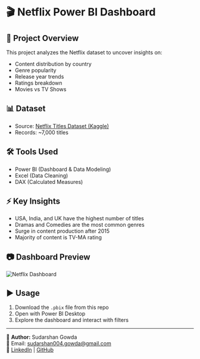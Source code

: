 # 🎬 Netflix Power BI Dashboard

## 📌 Project Overview
This project analyzes the Netflix dataset to uncover insights on:
- Content distribution by country
- Genre popularity
- Release year trends
- Ratings breakdown
- Movies vs TV Shows

## 📊 Dataset
- Source: [Netflix Titles Dataset (Kaggle)](https://www.kaggle.com/shivamb/netflix-shows)
- Records: ~7,000 titles

## 🛠️ Tools Used
- Power BI (Dashboard & Data Modeling)
- Excel (Data Cleaning)
- DAX (Calculated Measures)

## ⚡ Key Insights
- USA, India, and UK have the highest number of titles
- Dramas and Comedies are the most common genres
- Surge in content production after 2015
- Majority of content is TV-MA rating

## 📷 Dashboard Preview
![Netflix Dashboard](screenshots/overview_dashboard.png)

## ▶️ Usage
1. Download the `.pbix` file from this repo
2. Open with Power BI Desktop
3. Explore the dashboard and interact with filters

---
👤 **Author:** Sudarshan Gowda  
📧 Email: sudarshan004.gowda@gmail.com  
🔗 [LinkedIn](https://www.linkedin.com/in/your-link) | [GitHub](https://github.com/your-github)
